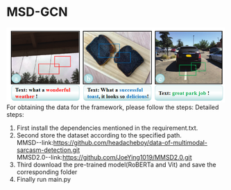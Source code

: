 # MSD-GCN

![image](image.png)
 <br />
For obtaining the data for the framework, please follow the steps:
Detailed steps:

1. First install the dependencies mentioned in the requirement.txt.
2. Second store the dataset according to the specified path.
    <br />
   MMSD--link:https://github.com/headacheboy/data-of-multimodal-sarcasm-detection.git
    <br />
   MMSD2.0--link:https://github.com/JoeYing1019/MMSD2.0.git
4. Third download the pre-trained model(RoBERTa and Vit) and save the corresponding folder
5. Finally run main.py
